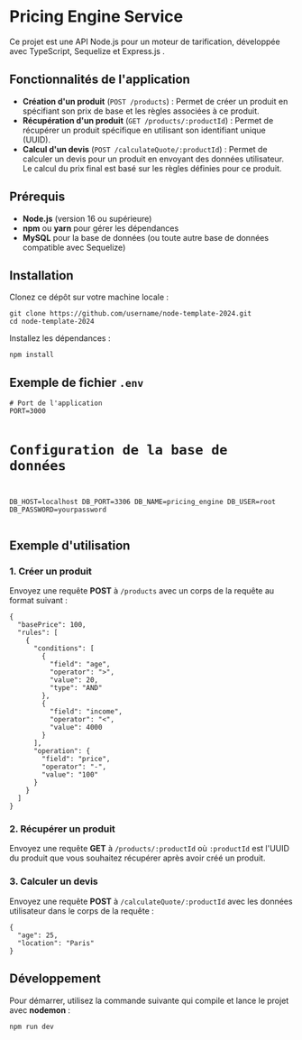 <!DOCTYPE html>
<html lang="fr">
<head>
  <meta charset="UTF-8">
  <meta name="viewport" content="width=device-width, initial-scale=1.0">
</head>
<body>
  <h1>Pricing Engine Service</h1>
<p>Ce projet est une API Node.js pour un moteur de tarification, développée avec TypeScript, Sequelize et Express.js .</p>

  <h2>Fonctionnalités de l'application</h2>
  <ul>
    <li><strong>Création d'un produit</strong> (<code>POST /products</code>) : Permet de créer un produit en spécifiant son prix de base et les règles associées à ce produit.</li>
    <li><strong>Récupération d'un produit</strong> (<code>GET /products/:productId</code>) : Permet de récupérer un produit spécifique en utilisant son identifiant unique (UUID).</li>
    <li><strong>Calcul d'un devis</strong> (<code>POST /calculateQuote/:productId</code>) : Permet de calculer un devis pour un produit en envoyant des données utilisateur. Le calcul du prix final est basé sur les règles définies pour ce produit.</li>
  </ul>

  <h2>Prérequis</h2>
  <ul>
    <li><strong>Node.js</strong> (version 16 ou supérieure)</li>
    <li><strong>npm</strong> ou <strong>yarn</strong> pour gérer les dépendances</li>
    <li><strong>MySQL</strong> pour la base de données (ou toute autre base de données compatible avec Sequelize)</li>
  </ul>

  <h2>Installation</h2>
  <p>Clonez ce dépôt sur votre machine locale :</p>
  <pre><code>git clone https://github.com/username/node-template-2024.git
cd node-template-2024</code></pre>
  <p>Installez les dépendances :</p>
  <pre><code>npm install</code></pre>


  <h2>Exemple de fichier <code>.env</code></h2>
  <pre><code># Port de l'application
PORT=3000

# Configuration de la base de données
DB_HOST=localhost
DB_PORT=3306
DB_NAME=pricing_engine
DB_USER=root
DB_PASSWORD=yourpassword
</code></pre>

  <h2>Exemple d'utilisation</h2>

  <h3>1. Créer un produit</h3>
  <p>Envoyez une requête <strong>POST</strong> à <code>/products</code> avec un corps de la requête au format suivant :</p>
  <pre><code>{
  "basePrice": 100,
  "rules": [
    {
      "conditions": [
        {
          "field": "age",
          "operator": ">",
          "value": 20,
          "type": "AND"
        },
        {
          "field": "income",
          "operator": "<",
          "value": 4000
        }
      ],
      "operation": {
        "field": "price",
        "operator": "-",
        "value": "100"
      }
    }
  ]
}</code></pre>

  <h3>2. Récupérer un produit</h3>
<p>Envoyez une requête <strong>GET</strong> à <code>/products/:productId</code> où <code>:productId</code> est l'UUID du produit que vous souhaitez récupérer après avoir créé un produit.</p>


  <h3>3. Calculer un devis</h3>
  <p>Envoyez une requête <strong>POST</strong> à <code>/calculateQuote/:productId</code> avec les données utilisateur dans le corps de la requête :</p>
  <pre><code>{
  "age": 25,
  "location": "Paris"
}</code></pre>

  <h2>Développement</h2>
  <p>Pour démarrer, utilisez la commande suivante qui compile et lance le projet avec <strong>nodemon</strong> :</p>
  <pre><code>npm run dev</code></pre>

</body>
</html>

